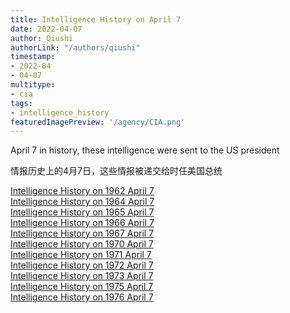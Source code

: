 ```yaml
---
title: Intelligence History on April 7
date: 2022-04-07
author: Qiushi 
authorLink: "/authors/qiushi"
timestamp: 
- 2022-04
- 04-07
multitype: 
- cia
tags: 
- intelligence_history
featuredImagePreview: '/agency/CIA.png'
---
```



April 7 in history, these intelligence were sent to the US president

情报历史上的4月7日，这些情报被递交给时任美国总统

<!--more-->







[Intelligence History on 1962 April 7](/dailybrief/1962-04-07)   
[Intelligence History on 1964 April 7](/dailybrief/1964-04-07)   
[Intelligence History on 1965 April 7](/dailybrief/1965-04-07)   
[Intelligence History on 1966 April 7](/dailybrief/1966-04-07)   
[Intelligence History on 1967 April 7](/dailybrief/1967-04-07)   
[Intelligence History on 1970 April 7](/dailybrief/1970-04-07)   
[Intelligence History on 1971 April 7](/dailybrief/1971-04-07)   
[Intelligence History on 1972 April 7](/dailybrief/1972-04-07)   
[Intelligence History on 1973 April 7](/dailybrief/1973-04-07)   
[Intelligence History on 1975 April 7](/dailybrief/1975-04-07)   
[Intelligence History on 1976 April 7](/dailybrief/1976-04-07)   
